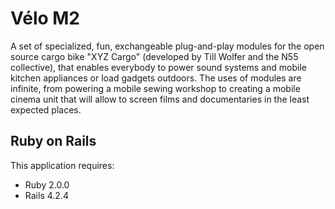 Vélo M2
=======

A set of specialized, fun, exchangeable plug-and-play modules
for the open source cargo bike "XYZ Cargo" (developed by Till Wolfer and the N55 collective),
that enables everybody to power sound systems and mobile kitchen appliances or load gadgets outdoors.
The uses of modules are infinite, from powering a mobile sewing workshop to creating a mobile cinema unit
that will allow to screen films and documentaries in the least expected places.

Ruby on Rails
-------------

This application requires:

- Ruby 2.0.0
- Rails 4.2.4
